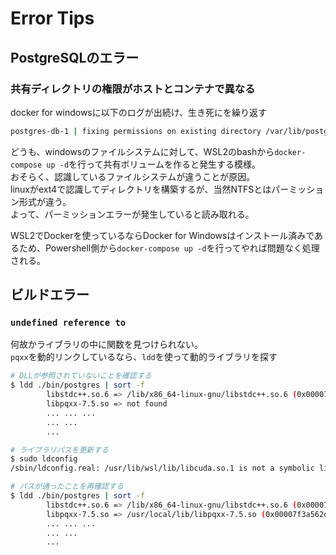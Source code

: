 # Error Tips

## PostgreSQLのエラー

### 共有ディレクトリの権限がホストとコンテナで異なる

docker for windowsに以下のログが出続け、生き死にを繰り返す

```bash
postgres-db-1 | fixing permissions on existing directory /var/lib/postgresql/data ... initdb: error: could not change permissions of directory "/var/lib/postgresql/data": Operation not permitted
```

どうも、windowsのファイルシステムに対して、WSL2のbashから`docker-compose up -d`を行って共有ボリュームを作ると発生する模様。  
おそらく、認識しているファイルシステムが違うことが原因。  
linuxがext4で認識してディレクトリを構築するが、当然NTFSとはパーミッション形式が違う。  
よって、パーミッションエラーが発生していると読み取れる。

WSL2でDockerを使っているならDocker for Windowsはインストール済みであるため、Powershell側から`docker-compose up -d`を行ってやれば問題なく処理される。

## ビルドエラー

### `undefined reference to`

何故かライブラリの中に関数を見つけられない。  
`pqxx`を動的リンクしているなら、`ldd`を使って動的ライブラリを探す

```bash
# DLLが参照されていないことを確認する
$ ldd ./bin/postgres | sort -f
        libstdc++.so.6 => /lib/x86_64-linux-gnu/libstdc++.so.6 (0x00007f3a56358000)
        libpqxx-7.5.so => not found
        ... ... ...
        ... ...
        ...
```

```bash
# ライブラリパスを更新する
$ sudo ldconfig
/sbin/ldconfig.real: /usr/lib/wsl/lib/libcuda.so.1 is not a symbolic link
```

```bash
# パスが通ったことを再確認する
$ ldd ./bin/postgres | sort -f
        libstdc++.so.6 => /lib/x86_64-linux-gnu/libstdc++.so.6 (0x00007f3a56358000)
        libpqxx-7.5.so => /usr/local/lib/libpqxx-7.5.so (0x00007f3a562de000)
        ... ... ...
        ... ...
        ...
```
